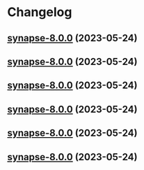 # Changelog



## [synapse-8.0.0](https://github.com/truecharts/charts/compare/synapse-7.0.32...synapse-8.0.0) (2023-05-24)




## [synapse-8.0.0](https://github.com/truecharts/charts/compare/synapse-7.0.32...synapse-8.0.0) (2023-05-24)




## [synapse-8.0.0](https://github.com/truecharts/charts/compare/synapse-7.0.32...synapse-8.0.0) (2023-05-24)




## [synapse-8.0.0](https://github.com/truecharts/charts/compare/synapse-7.0.32...synapse-8.0.0) (2023-05-24)




## [synapse-8.0.0](https://github.com/truecharts/charts/compare/synapse-7.0.32...synapse-8.0.0) (2023-05-24)




## [synapse-8.0.0](https://github.com/truecharts/charts/compare/synapse-7.0.32...synapse-8.0.0) (2023-05-24)

